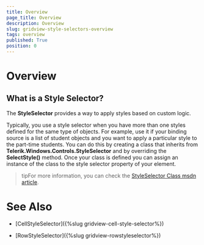 ```yaml
---
title: Overview
page_title: Overview
description: Overview
slug: gridview-style-selectors-overview
tags: overview
published: True
position: 0
---
```


# Overview

## What is a Style Selector?

The __StyleSelector__ provides a way to apply styles based on custom logic.
		
Typically, you use a style selector when you have more than one styles defined for the same type of objects. For example, use it if your binding source is a list of student objects and you want to apply a particular style to the part-time students. You can do this by creating a class that inherits from __Telerik.Windows.Controls.StyleSelector__ and by overriding the __SelectStyle()__ method. Once your class is defined you can assign an instance of the class to the style selector property of your element.

>tipFor more information, you can check the [StyleSelector Class msdn article](http://msdn.microsoft.com/en-us/library/system.windows.controls.styleselector.aspx).

# See Also

 * [CellStyleSelector]({%slug gridview-cell-style-selector%})

 * [RowStyleSelector]({%slug gridview-rowstyleselector%})
